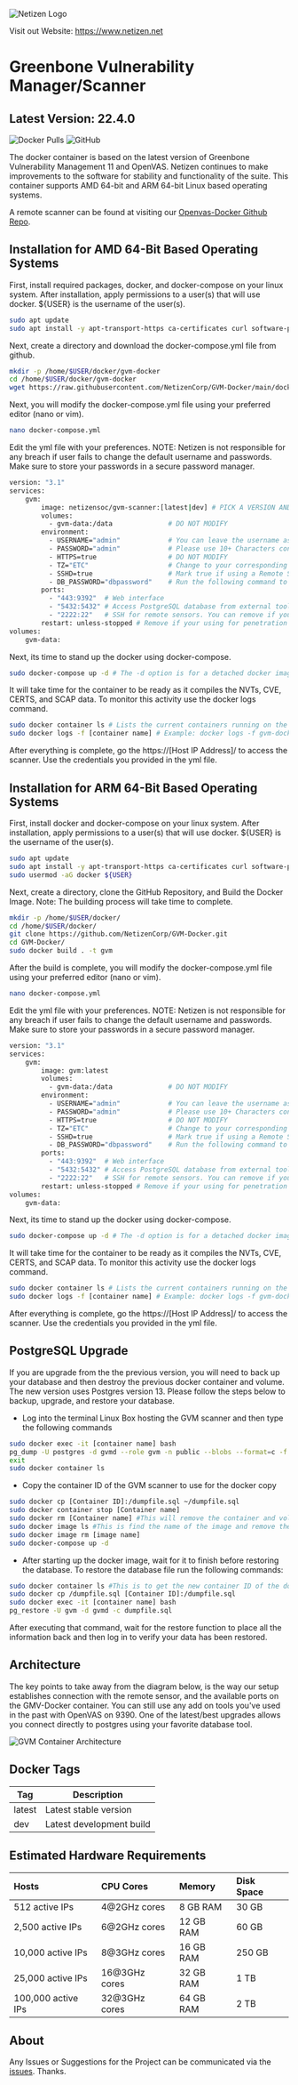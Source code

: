 ![Netizen Logo](https://www.netizen.net/assets/img/netizen_banner_cybersecure_small.png)

Visit out Website: https://www.netizen.net

# Greenbone Vulnerability Manager/Scanner
## Latest Version: 22.4.0
![Docker Pulls](https://img.shields.io/docker/pulls/netizensoc/gvm-scanner?style=plastic)
![GitHub](https://img.shields.io/github/license/thecomet28/gvm-docker)

The docker container is based on the latest version of Greenbone Vulnerability Management 11 and OpenVAS. Netizen continues to make improvements to the software for stability and functionality of the suite. This container supports AMD 64-bit and ARM 64-bit Linux based operating systems.

A remote scanner can be found at visiting our [Openvas-Docker Github Repo](https://github.com/NetizenCorp/OpenVAS-Docker).

## Installation for AMD 64-Bit Based Operating Systems
First, install required packages, docker, and docker-compose on your linux system. After installation, apply permissions to a user(s) that will use docker. ${USER} is the username of the user(s).
```bash
sudo apt update
sudo apt install -y apt-transport-https ca-certificates curl software-properties-common docker.io docker-compose
```
Next, create a directory and download the docker-compose.yml file from github.
```bash
mkdir -p /home/$USER/docker/gvm-docker
cd /home/$USER/docker/gvm-docker
wget https://raw.githubusercontent.com/NetizenCorp/GVM-Docker/main/docker-compose.yml
```
Next, you will modify the docker-compose.yml file using your preferred editor (nano or vim).
```bash
nano docker-compose.yml
```
Edit the yml file with your preferences. NOTE: Netizen is not responsible for any breach if user fails to change the default username and passwords. Make sure to store your passwords in a secure password manager.
```bash
version: "3.1"
services:
    gvm:
        image: netizensoc/gvm-scanner:[latest|dev] # PICK A VERSION AND REMOVE BRACKETS BEFORE COMPOSING. Latest is the stable image. Dev is the development image.
        volumes:
          - gvm-data:/data              # DO NOT MODIFY
        environment:
          - USERNAME="admin"            # You can leave the username as admin or change to what ever you like
          - PASSWORD="admin"            # Please use 10+ Characters consisting of numbers, lower & uppercase letters. Special Characters can break the login.
          - HTTPS=true                  # DO NOT MODIFY
          - TZ="ETC"                    # Change to your corresponding timezone
          - SSHD=true                   # Mark true if using a Remote Scanner. Mark false if using a standalone operation.
          - DB_PASSWORD="dbpassword"    # Run the following command to generate "openssl rand -hex 40"
        ports:
          - "443:9392"  # Web interface
          - "5432:5432" # Access PostgreSQL database from external tools
          - "2222:22"   # SSH for remote sensors. You can remove if you don't plan on using remote scanners.
        restart: unless-stopped # Remove if your using for penetration testing or one-time scans. Only use if using for production/continuous scanning
volumes:
    gvm-data:
```
Next, its time to stand up the docker using docker-compose.
```bash
sudo docker-compose up -d # The -d option is for a detached docker image
```
It will take time for the container to be ready as it compiles the NVTs, CVE, CERTS, and SCAP data. To monitor this activity use the docker logs command.
```bash
sudo docker container ls # Lists the current containers running on the system. Look under the Names column for the container name. Ex: gvm-docker_gvm_1
sudo docker logs -f [container name] # Example: docker logs -f gvm-docker_gvm_1
```

After everything is complete, go the https://[Host IP Address]/ to access the scanner. Use the credentials you provided in the yml file.

## Installation for ARM 64-Bit Based Operating Systems
First, install docker and docker-compose on your linux system. After installation, apply permissions to a user(s) that will use docker. ${USER} is the username of the user(s).
```bash
sudo apt update
sudo apt install -y apt-transport-https ca-certificates curl software-properties-common docker.io docker-compose
sudo usermod -aG docker ${USER}
```
Next, create a directory, clone the GitHub Repository, and Build the Docker Image. Note: The building process will take time to complete.
```bash
mkdir -p /home/$USER/docker/
cd /home/$USER/docker/
git clone https://github.com/NetizenCorp/GVM-Docker.git
cd GVM-Docker/
sudo docker build . -t gvm
```
After the build is complete, you will modify the docker-compose.yml file using your preferred editor (nano or vim).
```bash
nano docker-compose.yml
```
Edit the yml file with your preferences. NOTE: Netizen is not responsible for any breach if user fails to change the default username and passwords. Make sure to store your passwords in a secure password manager.
```bash
version: "3.1"
services:
    gvm:
        image: gvm:latest
        volumes:
          - gvm-data:/data              # DO NOT MODIFY
        environment:
          - USERNAME="admin"            # You can leave the username as admin or change to what ever you like
          - PASSWORD="admin"            # Please use 10+ Characters consisting of numbers, lower & uppercase letters. Special Characters can break the login.
          - HTTPS=true                  # DO NOT MODIFY
          - TZ="ETC"                    # Change to your corresponding timezone
          - SSHD=true                   # Mark true if using a Remote Scanner. Mark false if using a standalone operation.
          - DB_PASSWORD="dbpassword"    # Run the following command to generate "openssl rand -hex 40"
        ports:
          - "443:9392"  # Web interface
          - "5432:5432" # Access PostgreSQL database from external tools
          - "2222:22"   # SSH for remote sensors. You can remove if you don't plan on using remote scanners.
        restart: unless-stopped # Remove if your using for penetration testing or one-time scans. Only use if using for production/continuous scanning
volumes:
    gvm-data:
```
Next, its time to stand up the docker using docker-compose.
```bash
sudo docker-compose up -d # The -d option is for a detached docker image
```
It will take time for the container to be ready as it compiles the NVTs, CVE, CERTS, and SCAP data. To monitor this activity use the docker logs command.
```bash
sudo docker container ls # Lists the current containers running on the system. Look under the Names column for the container name. Ex: gvm-docker_gvm_1
sudo docker logs -f [container name] # Example: docker logs -f gvm-docker_gvm_1
```

After everything is complete, go the https://[Host IP Address]/ to access the scanner. Use the credentials you provided in the yml file.
## PostgreSQL Upgrade
If you are upgrade from the the previous version, you will need to back up your database and then destroy the previous docker container and volume. The new version uses Postgres version 13. Please follow the steps below to backup, upgrade, and restore your database.
- Log into the terminal Linux Box hosting the GVM scanner and then type the following commands
```bash
sudo docker exec -it [container name] bash
pg_dump -U postgres -d gvmd --role gvm -n public --blobs --format=c -f "dumpfile.sql"
exit
sudo docker container ls
```
- Copy the container ID of the GVM scanner to use for the docker copy
```bash
sudo docker cp [Container ID]:/dumpfile.sql ~/dumpfile.sql
sudo docker container stop [Container name]
sudo docker rm [Container name] #This will remove the container and volume
sudo docker image ls #This is find the name of the image and remove the old version
sudo docker image rm [image name]
sudo docker-compose up -d
```
- After starting up the docker image, wait for it to finish before restoring the database. To restore the database file run the following commands:
```bash
sudo docker container ls #This is to get the new container ID of the docker image
sudo docker cp /dumpfile.sql [Container ID]:/dumpfile.sql
sudo docker exec -it [container name] bash
pg_restore -U gvm -d gvmd -c dumpfile.sql
```
After executing that command, wait for the restore function to place all the information back and then log in to verify your data has been restored.

## Architecture

The key points to take away from the diagram below, is the way our setup establishes connection with the remote sensor, and the available ports on the GMV-Docker container. You can still use any add on tools you've used in the past with OpenVAS on 9390. One of the latest/best upgrades allows you connect directly to postgres using your favorite database tool. 

![GVM Container Architecture](https://securecompliance.co/wp-content/uploads/2020/11/SCS-GVM-Docker.svg)

## Docker Tags

| Tag       | Description              |
| --------- | ------------------------ |
| latest    | Latest stable version    |
| dev       | Latest development build |

## Estimated Hardware Requirements

| Hosts              | CPU Cores     | Memory    | Disk Space |
| :----------------- | :------------ | :-------- | :--------- |
| 512 active IPs     | 4@2GHz cores  | 8 GB RAM  | 30 GB      |
| 2,500 active IPs   | 6@2GHz cores  | 12 GB RAM | 60 GB      |
| 10,000 active IPs  | 8@3GHz cores  | 16 GB RAM | 250 GB     |
| 25,000 active IPs  | 16@3GHz cores | 32 GB RAM | 1 TB       |
| 100,000 active IPs | 32@3GHz cores | 64 GB RAM | 2 TB       |


## About
Any Issues or Suggestions for the Project can be communicated via the [issues](https://github.com/NetizenCorp/GVM-Docker/issues). Thanks.
